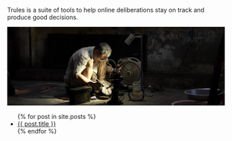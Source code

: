 Trules is a suite of tools to help online deliberations stay on track and produce good decisions.

![Craftsman working](assets/images/craftsman.jpg)

<ul>
  {% for post in site.posts %}
    <li>
      <a href="{{ post.url }}">{{ post.title }}</a>
    </li>
  {% endfor %}
</ul>
